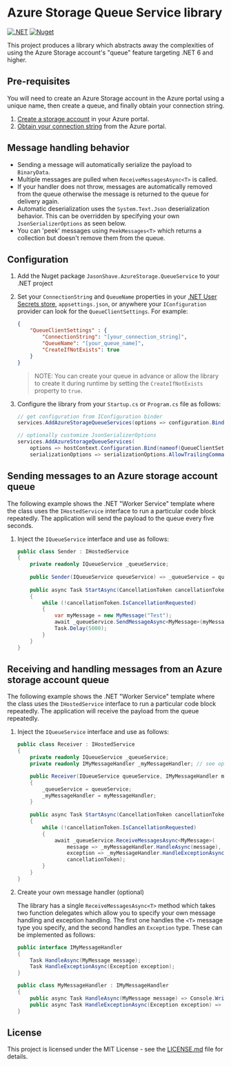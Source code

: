 # Azure Storage Queue Service library

[![.NET](https://github.com/jasonshave/JasonShave.AzureStorage.QueueService/actions/workflows/dotnet.yml/badge.svg)](https://github.com/jasonshave/JasonShave.AzureStorage.QueueService/actions/workflows/dotnet.yml)
[![Nuget](https://github.com/jasonshave/JasonShave.AzureStorage.QueueService/actions/workflows/nuget.yml/badge.svg)](https://github.com/jasonshave/JasonShave.AzureStorage.QueueService/actions/workflows/nuget.yml)

This project produces a library which abstracts away the complexities of using the Azure Storage account's "queue" feature targeting .NET 6 and higher.

## Pre-requisites

You will need to create an Azure Storage account in the Azure portal using a unique name, then create a queue, and finally obtain your connection string.

1. [Create a storage account](https://docs.microsoft.com/en-us/azure/storage/common/storage-account-create?tabs=azure-portal) in your Azure portal.
2. [Obtain your connection string](https://docs.microsoft.com/en-us/azure/storage/common/storage-account-keys-manage?tabs=azure-portal) from the Azure portal.

## Message handling behavior

- Sending a message will automatically serialize the payload to `BinaryData`.
- Multiple messages are pulled when `ReceiveMessagesAsync<T>` is called.
- If your handler does not throw, messages are automatically removed from the queue otherwise the message is returned to the queue for delivery again.
- Automatic deserialization uses the `System.Text.Json` deserialization behavior. This can be overridden by specifying your own `JsonSerializerOptions` as seen below.
- You can 'peek' messages using `PeekMessages<T>` which returns a collection but doesn't remove them from the queue.

## Configuration

1. Add the Nuget package `JasonShave.AzureStorage.QueueService` to your .NET project
2. Set your `ConnectionString` and `QueueName` properties in your [.NET User Secrets store](https://docs.microsoft.com/en-us/aspnet/core/security/app-secrets?view=aspnetcore-6.0&tabs=windows), `appsettings.json`, or anywhere your `IConfiguration` provider can look for the `QueueClientSettings`. For example:

    ```json
    {
        "QueueClientSettings" : {
            "ConnectionString": "[your_connection_string]",
            "QueueName": "[your_queue_name]",
            "CreateIfNotExists": true
        }
    }
    ```

    >NOTE: You can create your queue in advance or allow the library to create it during runtime by setting the `CreateIfNotExists` property to `true`.

3. Configure the library from your `Startup.cs` or `Program.cs` file as follows:

    ```csharp
    // get configuration from IConfiguration binder
    services.AddAzureStorageQueueServices(options => configuration.Bind(nameof(QueueClientSettings), options));

    // optionally customize JsonSerializerOptions
    services.AddAzureStorageQueueServices(
        options => hostContext.Configuration.Bind(nameof(QueueClientSettings), options),
        serializationOptions => serializationOptions.AllowTrailingCommas = true);
    ```

## Sending messages to an Azure storage account queue

The following example shows the .NET "Worker Service" template where the class uses the `IHostedService` interface to run a particular code block repeatedly. The application will send the payload to the queue every five seconds.

1. Inject the `IQueueService` interface and use as follows:

    ```csharp
    public class Sender : IHostedService
    {
        private readonly IQueueService _queueService;
        
        public Sender(IQueueService queueService) => _queueService = queueService;
        
        public async Task StartAsync(CancellationToken cancellationToken)
        {
            while (!cancellationToken.IsCancellationRequested)
            {
                var myMessage = new MyMessage("Test");
                await _queueService.SendMessageAsync<MyMessage>(myMessage, cancellationToken);
                Task.Delay(5000);
            }
        }    
    }
    ```

## Receiving and handling messages from an Azure storage account queue

The following example shows the .NET "Worker Service" template where the class uses the `IHostedService` interface to run a particular code block repeatedly. The application will receive the payload from the queue repeatedly.

1. Inject the `IQueueService` interface and use as follows:

    ```csharp
    public class Receiver : IHostedService
    {
        private readonly IQueueService _queueService;
        private readonly IMyMessageHandler _myMessageHandler; // see optional handler below
    
        public Receiver(IQueueService queueService, IMyMessageHandler myMessageHandler)
        {
            _queueService = queueService;
            _myMessageHandler = myMessageHandler;
        }
            
        public async Task StartAsync(CancellationToken cancellationToken)
        {
            while (!cancellationToken.IsCancellationRequested)
            {
                await _queueService.ReceiveMessagesAsync<MyMessage>(
                    message => _myMessageHandler.HandleAsync(message),
                    exception => _myMessageHandler.HandleExceptionAsync(exception),
                    cancellationToken);
            }
        }
    }
    ```

2. Create your own message handler (optional)

    The library has a single `ReceiveMessagesAsync<T>` method which takes two function delegates which allow you to specify your own message handling and exception handling. The first one handles the `<T>` message type you specify, and the second handles an `Exception` type. These can be implemented as follows:

    ```csharp
    public interface IMyMessageHandler
    {
        Task HandleAsync(MyMessage message);
        Task HandleExceptionAsync(Exception exception);
    }

    public class MyMessageHandler : IMyMessageHandler
    {
        public async Task HandleAsync(MyMessage message) => Console.WriteLine(message);
        public async Task HandleExceptionAsync(Exception exception) => Console.WriteLine(exception);
    }
    ```

## License

This project is licensed under the MIT License - see the [LICENSE.md](license.md) file for details.

